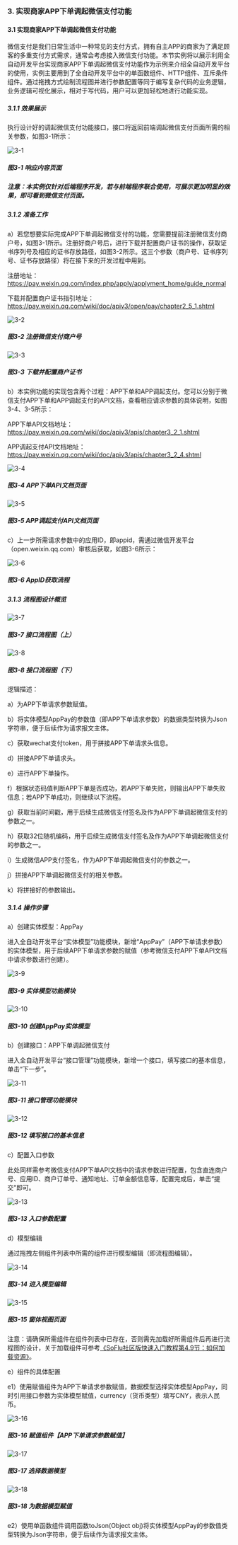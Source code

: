 ### 3. 实现商家APP下单调起微信支付功能

#### 3.1 实现商家APP下单调起微信支付功能

微信支付是我们日常生活中一种常见的支付方式，拥有自主APP的商家为了满足顾客的多重支付方式需求，通常会考虑接入微信支付功能。本节实例将以展示利用全自动开发平台实现商家APP下单调起微信支付功能作为示例来介绍全自动开发平台的使用，实例主要用到了全自动开发平台中的单函数组件、HTTP组件、互斥条件组件。通过拖拽方式绘制流程图并进行参数配置等同于编写复杂代码的业务逻辑，业务逻辑可视化展示，相对于写代码，用户可以更加轻松地进行功能实现。

##### 3.1.1 效果展示

执行设计好的调起微信支付功能接口，接口将返回前端调起微信支付页面所需的相关参数，如图3-1所示：

![3-1](https://www.feisuanyz.com/fsimage/alcj-image/wechatpay/wcpay_2-1.png)

##### 图3-1 响应内容页面

##### 注意：本实例仅针对后端程序开发，若与前端程序联合使用，可展示更加明显的效果，即可看到微信支付页面。

##### 3.1.2 准备工作

a）若您想要实际完成APP下单调起微信支付的功能，您需要提前注册微信支付商户号，如图3-1所示。注册好商户号后，进行下载并配置商户证书的操作，获取证书序列号及相应的证书存放路径，如图3-2所示。这三个参数（商户号、证书序列号、证书存放路径）将在接下来的开发过程中用到。

注册地址：https://pay.weixin.qq.com/index.php/apply/applyment_home/guide_normal

下载并配置商户证书指引地址：https://pay.weixin.qq.com/wiki/doc/apiv3/open/pay/chapter2_5_1.shtml

![3-2](https://www.feisuanyz.com/fsimage/alcj-image/wechatpay/wcpay_3-1.png)

##### 图3-2 注册微信支付商户号

![3-3](https://www.feisuanyz.com/fsimage/alcj-image/wechatpay/wcpay_3-2.png)

##### 图3-3 下载并配置商户证书

b）本实例功能的实现包含两个过程：APP下单和APP调起支付。您可以分别于微信支付APP下单和APP调起支付的API文档，查看相应请求参数的具体说明，如图3-4、3-5所示：

APP下单API文档地址：https://pay.weixin.qq.com/wiki/doc/apiv3/apis/chapter3_2_1.shtml

APP调起支付API文档地址：https://pay.weixin.qq.com/wiki/doc/apiv3/apis/chapter3_2_4.shtml

![3-4](https://www.feisuanyz.com/fsimage/alcj-image/wechatpay/wcpay_3-3.png)

##### 图3-4 APP下单API文档页面

![3-5](https://www.feisuanyz.com/fsimage/alcj-image/wechatpay/wcpay_3-4.png)

##### 图3-5 APP调起支付API文档页面

c）上一步所需请求参数中的应用ID，即appid，需通过微信开发平台（open.weixin.qq.com）审核后获取，如图3-6所示：

![3-6](https://www.feisuanyz.com/fsimage/alcj-image/wechatpay/wcpay_3-5.png)

##### 图3-6 AppID获取流程

##### 3.1.3 流程图设计概览

![3-7](https://www.feisuanyz.com/fsimage/alcj-image/wechatpay/wcpay_4-1.png)

##### 图3-7 接口流程图（上）

![3-8](https://www.feisuanyz.com/fsimage/alcj-image/wechatpay/wcpay_4-2.png)

##### 图3-8 接口流程图（下）

逻辑描述：

a）为APP下单请求参数赋值。

b）将实体模型AppPay的参数值（即APP下单请求参数）的数据类型转换为Json字符串，便于后续作为请求报文主体。

c）获取wechat支付token，用于拼接APP下单请求头信息。

d）拼接APP下单请求头。

e）进行APP下单操作。

f）根据状态码值判断APP下单是否成功，若APP下单失败，则输出APP下单失败信息；若APP下单成功，则继续以下流程。

g）获取当前时间戳，用于后续生成微信支付签名及作为APP下单调起微信支付的参数之一。

h）获取32位随机编码，用于后续生成微信支付签名及作为APP下单调起微信支付的参数之一。

i）生成微信APP支付签名，作为APP下单调起微信支付的参数之一。

j）拼接APP下单调起微信支付的相关参数。

k）将拼接好的参数输出。

##### 3.1.4 操作步骤

a）创建实体模型：AppPay

进入全自动开发平台“实体模型”功能模块，新增“AppPay”（APP下单请求参数）的实体模型，用于后续APP下单请求参数的赋值（参考微信支付APP下单API文档中请求参数进行创建）。

![3-9](https://www.feisuanyz.com/fsimage/alcj-image/wechatpay/wcpay_6-1.png)

##### 图3-9 实体模型功能模块

![3-10](https://www.feisuanyz.com/fsimage/alcj-image/wechatpay/wcpay_6-2.png)

##### 图3-10 创建AppPay实体模型

b）创建接口：APP下单调起微信支付

进入全自动开发平台“接口管理”功能模块，新增一个接口，填写接口的基本信息，单击“下一步”。

![3-11](https://www.feisuanyz.com/fsimage/alcj-image/wechatpay/wcpay_6-3.png)

##### 图3-11 接口管理功能模块

![3-12](https://www.feisuanyz.com/fsimage/alcj-image/wechatpay/wcpay_6-4.png)

##### 图3-12 填写接口的基本信息

c）配置入口参数

此处同样需参考微信支付APP下单API文档中的请求参数进行配置，包含直连商户号、应用ID、商户订单号、通知地址、订单金额信息等，配置完成后，单击“提交”即可。

![3-13](https://www.feisuanyz.com/fsimage/alcj-image/wechatpay/wcpay_6-5.png)

##### 图3-13 入口参数配置

d）模型编辑

通过拖拽左侧组件列表中所需的组件进行模型编辑（即流程图编辑）。

![3-14](https://www.feisuanyz.com/fsimage/alcj-image/wechatpay/wcpay_6-6.png)

##### 图3-14 进入模型编辑

![3-15](https://www.feisuanyz.com/fsimage/alcj-image/wechatpay/wcpay_6-7.png)

##### 图3-15 窗体视图页面

注意：请确保所需组件在组件列表中已存在，否则需先加载好所需组件后再进行流程图的设计，关于加载组件可参考[《SoFlu社区版快速入门教程第4.9节：如何加载资源》](https://gitee.com/feisuanyz/SoFlu-adp/blob/master/SoFlu%E7%A4%BE%E5%8C%BA%E7%89%88%E6%95%99%E7%A8%8B/SoFlu%E7%A4%BE%E5%8C%BA%E7%89%88%E5%BF%AB%E9%80%9F%E5%85%A5%E9%97%A8%E6%95%99%E7%A8%8B/SoFlu%E7%A4%BE%E5%8C%BA%E7%89%88%E5%BF%AB%E9%80%9F%E5%85%A5%E9%97%A8%E6%95%99%E7%A8%8B.md#49-%E5%A6%82%E4%BD%95%E5%8A%A0%E8%BD%BD%E8%B5%84%E6%BA%90)。

e）组件的具体配置

e1）使用赋值组件为APP下单请求参数赋值，数据模型选择实体模型AppPay，同时引用接口参数为实体模型赋值，currency（货币类型）填写CNY，表示人民币。

![3-16](https://www.feisuanyz.com/fsimage/alcj-image/wechatpay/wcpay_6-8.png)

##### 图3-16 赋值组件【APP下单请求参数赋值】

![3-17](https://www.feisuanyz.com/fsimage/alcj-image/wechatpay/wcpay_6-9.png)

##### 图3-17 选择数据模型

![3-18](https://www.feisuanyz.com/fsimage/alcj-image/wechatpay/wcpay_6-10.png)

##### 图3-18 为数据模型赋值

e2）使用单函数组件调用函数toJson(Object obj)将实体模型AppPay的参数值类型转换为Json字符串，便于后续作为请求报文主体。
